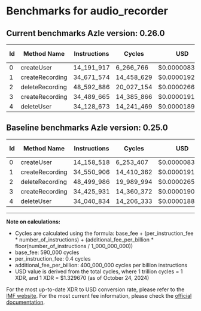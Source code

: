 # Benchmarks for audio_recorder

## Current benchmarks Azle version: 0.26.0

| Id  | Method Name     | Instructions | Cycles     | USD           | USD/Million Calls | Change                            |
| --- | --------------- | ------------ | ---------- | ------------- | ----------------- | --------------------------------- |
| 0   | createUser      | 14_191_917   | 6_266_766  | $0.0000083327 | $8.33             | <font color="red">+33_399</font>  |
| 1   | createRecording | 34_671_574   | 14_458_629 | $0.0000192252 | $19.22            | <font color="red">+120_668</font> |
| 2   | deleteRecording | 48_592_886   | 20_027_154 | $0.0000266295 | $26.62            | <font color="red">+92_900</font>  |
| 3   | createRecording | 34_489_665   | 14_385_866 | $0.0000191285 | $19.12            | <font color="red">+63_734</font>  |
| 4   | deleteUser      | 34_128_673   | 14_241_469 | $0.0000189365 | $18.93            | <font color="red">+87_839</font>  |

## Baseline benchmarks Azle version: 0.25.0

| Id  | Method Name     | Instructions | Cycles     | USD           | USD/Million Calls |
| --- | --------------- | ------------ | ---------- | ------------- | ----------------- |
| 0   | createUser      | 14_158_518   | 6_253_407  | $0.0000083150 | $8.31             |
| 1   | createRecording | 34_550_906   | 14_410_362 | $0.0000191610 | $19.16            |
| 2   | deleteRecording | 48_499_986   | 19_989_994 | $0.0000265801 | $26.58            |
| 3   | createRecording | 34_425_931   | 14_360_372 | $0.0000190946 | $19.09            |
| 4   | deleteUser      | 34_040_834   | 14_206_333 | $0.0000188897 | $18.88            |

---

**Note on calculations:**

- Cycles are calculated using the formula: base_fee + (per_instruction_fee \* number_of_instructions) + (additional_fee_per_billion \* floor(number_of_instructions / 1_000_000_000))
- base_fee: 590_000 cycles
- per_instruction_fee: 0.4 cycles
- additional_fee_per_billion: 400_000_000 cycles per billion instructions
- USD value is derived from the total cycles, where 1 trillion cycles = 1 XDR, and 1 XDR = $1.329670 (as of October 24, 2024)

For the most up-to-date XDR to USD conversion rate, please refer to the [IMF website](https://www.imf.org/external/np/fin/data/rms_sdrv.aspx).
For the most current fee information, please check the [official documentation](https://internetcomputer.org/docs/current/developer-docs/gas-cost#execution).
